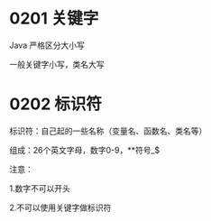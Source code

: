 # 0201 关键字
Java 严格区分大小写

一般关键字小写，类名大写
# 0202 标识符
标识符：自己起的一些名称（变量名、函数名、类名等）

组成：26个英文字母，数字0-9，**符号_$

注意：

1.数字不可以开头

2.不可以使用关键字做标识符